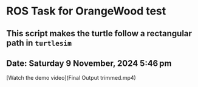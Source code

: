# ROS Task for OrangeWood test
## This script makes the turtle follow a rectangular path in `turtlesim`

## Date: Saturday 9 November, 2024 5:46 pm

[Watch the demo video](Final Output trimmed.mp4)

